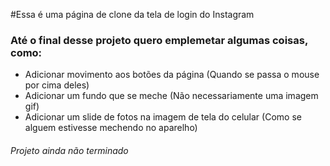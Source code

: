 #Essa é uma página de clone da tela de login do Instagram

### Até o final desse projeto quero emplemetar algumas coisas, como:

 - Adicionar movimento aos botões da página (Quando se passa o mouse por cima deles)
 - Adicionar um fundo que se meche (Não necessariamente uma imagem gif)
 - Adicionar um slide de fotos na imagem de tela do celular (Como se alguem estivesse mechendo no aparelho)

###### Projeto ainda não terminado